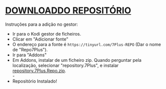 # <a href="repository.7Plus.Repo.zip">DOWNLOADDO REPOSITÓRIO</a>

Instruções para a adição no gestor:


<p align="left">
  <ul>
    <li>Ir para o Kodi gestor de ficheiros.</li>
    <li>Clicar em "Adicionar fonte"</li>
    <li>O endereço para a fonte é <code>https://tinyurl.com/7Plus-REPO</code> (Dar o nome de "Repo7Plus").</li>
    <li>Ir para "Addons"</li>
    <li>Em Addons, instalar de um ficheiro zip. Quando perguntar pela localização, selecionar "repository.7Plus", e instalar <a href="repository.7Plus.zip">repository.7Plus.Repo.zip</a>.</li>
    -
    <li>Repositório Instalado!</li>
    
</ul>

                                      
                                       

</p>

